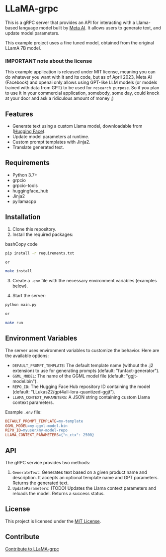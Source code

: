# LLaMA-grpc

This is a gRPC server that provides an API for interacting with a Llama-based language model built by [Meta AI](https://ai.facebook.com/blog/large-language-model-llama-meta-ai/). It allows users to generate text, and update model parameters.

This example project uses a fine tuned model, obtained from the original LLamA 7B model.

### IMPORTANT note about the license
This example application is released under MIT license, meaning you can do whatever you want with it and its code, but as of April 2023, Meta AI (Facebook) and openai only allows using GPT-like LLM models (or models trained with data from GPT) to be used for `research purpose`. So if you plan to use it in your commercial application, somebody,  some day, could knock at your door and ask a ridiculous amount of money ;)  

## Features

-   Generate text using a custom Llama model, downloadable from ([Hugging Face](https://huggingface.co/models)).
-   Update model parameters at runtime.
-   Custom prompt templates with Jinja2.
-   Translate generated text.

## Requirements

-   Python 3.7+
-   grpcio
-   grpcio-tools
-   huggingface_hub
-   Jinja2
-   pyllamacpp

## Installation

1.  Clone this repository.
2.  Install the required packages:

bashCopy code

```bash
pip install -r requirements.txt

or

make install
```

3.  Create a `.env` file with the necessary environment variables (examples below).
    
4.  Start the server:
```bash
python main.py

or 

make run
``` 

## Environment Variables

The server uses environment variables to customize the behavior. Here are the available options:

-   `DEFAULT_PROMPT_TEMPLATE`: The default template name (without the .j2 extension) to use for generating prompts (default: "funfact-generator").
-   `GGML_MODEL`: The name of the GGML model file (default: "ggjt-model.bin").
-   `REPO_ID`: The Hugging Face Hub repository ID containing the model (default: "LLukas22/gpt4all-lora-quantized-ggjt").
-   `LLAMA_CONTEXT_PARAMETERS`: A JSON string containing custom Llama context parameters.

Example `.env` file:
```makefile
DEFAULT_PROMPT_TEMPLATE=my-template
GGML_MODEL=my-ggml-model.bin
REPO_ID=myuser/my-model-repo
LLAMA_CONTEXT_PARAMETERS={"n_ctx": 2500}
``` 

## API

The gRPC service provides two methods:

1.  `GenerateText`: Generates text based on a given product name and description. It accepts an optional template name and GPT parameters. Returns the generated text.
2.  `UpdateParameters`: (TODO) Updates the Llama context parameters and reloads the model. Returns a success status.

## License

This project is licensed under the [MIT License](https://chat.openai.com/LICENSE).

## Contribute
[Contribute to LLaMA-grpc](CONTRIBUTE.md)
